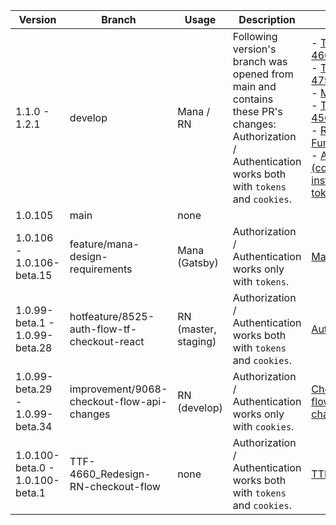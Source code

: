 | Version                         | Branch                                      | Usage                | Description                                                                                                                                                    | PR                                                                                                                                                                                                                                                                                                                                                                                                                                                                                                                                          |
| ------------------------------- | ------------------------------------------- | -------------------- | -------------------------------------------------------------------------------------------------------------------------------------------------------------- | ------------------------------------------------------------------------------------------------------------------------------------------------------------------------------------------------------------------------------------------------------------------------------------------------------------------------------------------------------------------------------------------------------------------------------------------------------------------------------------------------------------------------------------------- |
| 1.1.0 - 1.2.1                   | develop                                     | Mana / RN            | Following version's branch was opened from main and contains these PR's changes: <br /> Authorization / Authentication works both with `tokens` and `cookies`. | - [TTF-4660](https://github.com/theticketfairy/tf-checkout-react/pull/204) <br /> - [TTF-4794](https://github.com/theticketfairy/tf-checkout-react/pull/203) <br /> - [Mana](https://github.com/theticketfairy/tf-checkout-react/pull/201) <br /> - [TTF-4566](https://github.com/theticketfairy/tf-checkout-react/pull/200) <br /> - [Register Functionality](https://github.com/theticketfairy/tf-checkout-react/pull/147) <br /> - [Auth Flow (cookies instead of tokens)](https://github.com/theticketfairy/tf-checkout-react/pull/142) |
| 1.0.105                         | main                                        | none                 |                                                                                                                                                                |
| 1.0.106 - 1.0.106-beta.15       | feature/mana-design-requirements            | Mana (Gatsby)        | Authorization / Authentication works only with `tokens`.                                                                                                       | [Mana](https://github.com/theticketfairy/tf-checkout-react/pull/201)                                                                                                                                                                                                                                                                                                                                                                                                                                                                        |
| 1.0.99-beta.1 - 1.0.99-beta.28  | hotfeature/8525-auth-flow-tf-checkout-react | RN (master, staging) | Authorization / Authentication works both with `tokens` and `cookies`.                                                                                         | [Auth flow](https://github.com/theticketfairy/tf-checkout-react/pull/142)                                                                                                                                                                                                                                                                                                                                                                                                                                                                   |
| 1.0.99-beta.29 - 1.0.99-beta.34 | improvement/9068-checkout-flow-api-changes  | RN (develop)         | Authorization / Authentication works only with `cookies`.                                                                                                      | [Checkout flow API changes](https://github.com/theticketfairy/tf-checkout-react/pull/197)                                                                                                                                                                                                                                                                                                                                                                                                                                                   |
| 1.0.100-beta.0 - 1.0.100-beta.1 | TTF-4660_Redesign-RN-checkout-flow          | none                 | Authorization / Authentication works both with `tokens` and ``cookies``.                                                                                       | [TTF-4660](https://github.com/theticketfairy/tf-checkout-react/pull/204)                                                                                                                                                                                                                                                                                                                                                                                                                                                                    |
